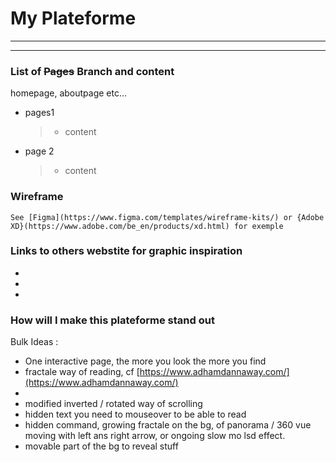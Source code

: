 # My Plateforme

---
---

### List of ~~Pages~~ Branch and content
homepage, aboutpage etc...
 - pages1
    > - content

- page 2
    > - content

### Wireframe 

    See [Figma](https://www.figma.com/templates/wireframe-kits/) or {Adobe XD}(https://www.adobe.com/be_en/products/xd.html) for exemple

### Links to others webstite for graphic inspiration
- 
- 
- 

### How will I make this plateforme stand out

Bulk Ideas :
- One interactive page, the more you look the more you find
- fractale way of reading, cf [https://www.adhamdannaway.com/](https://www.adhamdannaway.com/)
- 
- modified inverted / rotated way of scrolling
- hidden text you need to mouseover to be able to read
- hidden command, growing fractale on the bg, of panorama / 360 vue moving with left ans right arrow, or ongoing slow mo lsd effect.
- movable part of the bg to reveal stuff

